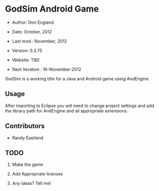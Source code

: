 GodSim Android Game
==========================================

* Author:    Don England
* Date:      October, 2012
* Last mod.: November, 2012
* Version:   0.3.75
* Website:   TBD

* Next Iteration : 16-November-2012


GodSim is a working title for a Java and Android game using AndEngine


Usage
-----

After importing to Eclipse you will need to change project settings and add the library path for AndEngine and all appropriate extensions.


Contributors
------------

* Randy Eastland


TODO
----

1. Make the game

2. Add Appropriate licenses

3. Any ideas? Tell me!